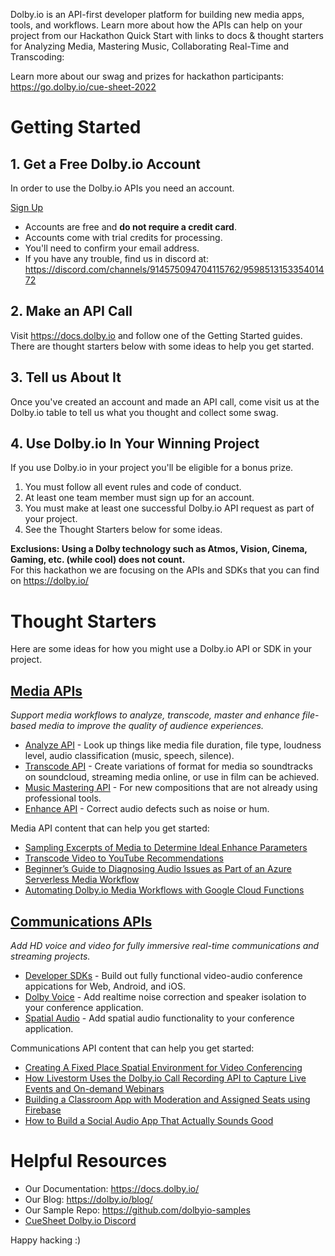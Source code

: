 
Dolby.io is an API-first developer platform for building new media apps, tools, and workflows.  Learn more about how the APIs can help on your project from our Hackathon Quick Start with links to docs & thought starters for Analyzing Media, Mastering Music, Collaborating Real-Time and Transcoding:

Learn more about our swag and prizes for hackathon participants: https://go.dolby.io/cue-sheet-2022

# Getting Started

## 1. Get a Free Dolby.io Account

In order to use the Dolby.io APIs you need an account.

[Sign Up](https://go.dolby.io/cs/c/?cta_guid=68113765-05e8-4921-b530-2797e41454a1&signature=AAH58kH5cFhQazLBCPMMcajwbnKDK9v-Yw&pageId=70038953835&placement_guid=8973e05c-9d37-4d9c-a083-0c890e646df9&click=b16ffdb9-cc7d-493e-9152-a85a3e419069&hsutk=d23691c6c2745196b3e88124a9f2b1de&canon=http%3A%2F%2Fgo.dolby.io%2Fcue-sheet-2022&portal_id=14544730&redirect_url=APefjpFTnJJjxf1_FN8VvKqyZxK-nmiHcr2_jVEs09_Pce-N__hSKoIc4STudtp8iRlRteOoE7b1Qjy4ntzUscrP_UcRLrUICh4FvrdeJYZo8Bf44Jxo00L7E-ezgdT9v8GAg2SkUabgWjJO3NKNWJ0hNJ0Sl8fyIdSnHS3WU49saFy_LySnNMEaOKeoi-6Dqb7I0gh_hbS3UaRA_0mMT2FApsHL-BadRJLsLdDF9gC15lbnKs0NHyWSHsyTHwC52GqDstxx6PPByUfOHvhqv1lYqCl_TVrEC4rYEsSk0Xku-KDwrELnCMhNK62N6lI0nPs9sMzKF342KZysAvjWwE-y8CaPFwJWCQ&__hstc=25701922.d23691c6c2745196b3e88124a9f2b1de.1633538007989.1648833682880.1649095982605.179&__hssc=25701922.3.1649181759155&__hsfp=3569055109&contentType=landing-page)

- Accounts are free and **do not require a credit card**.
- Accounts come with trial credits for processing.
- You'll need to confirm your email address.
- If you have any trouble, find us in discord at: https://discord.com/channels/914575094704115762/959851315335401472

## 2. Make an API Call

Visit https://docs.dolby.io and follow one of the Getting Started guides.  There are thought starters below
with some ideas to help you get started.

## 3. Tell us About It

Once you've created an account and made an API call, come visit us at the Dolby.io table
to tell us what you thought and collect some swag.

## 4. Use Dolby.io In Your Winning Project

If you use Dolby.io in your project you'll be eligible for a bonus prize.

1. You must follow all event rules and code of conduct.
2. At least one team member must sign up for an account.
3. You must make at least one successful Dolby.io API request as part of your project.
4. See the Thought Starters below for some ideas.

**Exclusions: Using a Dolby technology such as Atmos, Vision, Cinema, Gaming, etc. (while cool) does not count.**  
For this hackathon we are focusing on the APIs and SDKs that you can find on https://dolby.io/ 

# Thought Starters

Here are some ideas for how you might use a Dolby.io API or SDK in your project.

## [Media APIs](https://docs.dolby.io/media-apis/docs)

*Support media workflows to analyze, transcode, master and enhance file-based media to improve the quality of audience experiences.*

- [Analyze API](https://docs.dolby.io/media-apis/docs/analyze-api-guide) - Look up things like media file duration, file type, loudness level, audio classification (music, speech, silence).
- [Transcode API](https://docs.dolby.io/media-apis/docs/transcode-api-guide) - Create variations of format for media so soundtracks on soundcloud, streaming media online, or use in film can be achieved.
- [Music Mastering API](https://docs.dolby.io/media-apis/docs/music-mastering-api-guide) - For new compositions that are not already using professional tools.
- [Enhance API](https://docs.dolby.io/media-apis/docs/enhance-api-guide) - Correct audio defects such as noise or hum.

Media API content that can help you get started:
- [Sampling Excerpts of Media to Determine Ideal Enhance Parameters](https://dolby.io/blog/sampling-excerpts-of-media-to-determine-ideal-enhance-parameters/)
- [Transcode Video to YouTube Recommendations](https://dolby.io/blog/transcode-video-to-youtube-recommendations/)
- [Beginner’s Guide to Diagnosing Audio Issues as Part of an Azure Serverless Media Workflow](https://dolby.io/blog/diagnosing-audio-issues-azure-serverless-media-workflow/)
- [Automating Dolby.io Media Workflows with Google Cloud Functions](https://dolby.io/blog/automating-dolby-io-media-workflows-with-google-cloud-functions/)

## [Communications APIs](https://docs.dolby.io/communications-apis/docs)

*Add HD voice and video for fully immersive real-time communications and streaming projects.*

- [Developer SDKs](https://docs.dolby.io/communications-apis/docs/overview-developer-tools) - Build out fully functional video-audio conference appications for Web, Android, and iOS.
- [Dolby Voice](https://docs.dolby.io/communications-apis/docs/guides-dolby-voice) - Add realtime noise correction and speaker isolation to your conference application.
- [Spatial Audio](https://docs.dolby.io/communications-apis/docs/guides-spatial-audio) - Add spatial audio functionality to your conference application.

Communications API content that can help you get started:
- [Creating A Fixed Place Spatial Environment for Video Conferencing](https://dolby.io/blog/creating-a-fixed-place-spatial-environment-for-video-conferencing/)
- [How Livestorm Uses the Dolby.io Call Recording API to Capture Live Events and On-demand Webinars](https://dolby.io/blog/how-livestorm-uses-the-dolby-io-call-recording-api-to-capture-live-events-and-on-demand-webinars/)
- [Building a Classroom App with Moderation and Assigned Seats using Firebase](https://dolby.io/blog/building-a-classroom-app-with-moderation-and-assigned-seats-using-firebase/)
- [How to Build a Social Audio App That Actually Sounds Good](https://dolby.io/blog/how-to-build-a-social-audio-app-that-actually-sounds-good/)

# Helpful Resources

- Our Documentation: https://docs.dolby.io/
- Our Blog: https://dolby.io/blog/
- Our Sample Repo: https://github.com/dolbyio-samples
- [CueSheet Dolby.io Discord](https://discord.com/channels/914575094704115762/959851315335401472)

Happy hacking :)

